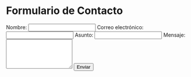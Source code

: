 <!DOCTYPE html>
<html lang="es">
<head>
    <meta charset="UTF-8">
    <meta name="viewport" content="width=device-width, initial-scale=1.0">
    <title>Formulario de Contacto</title>
</head>
<body>
    <h1>Formulario de Contacto</h1>
    <form action="procesar.php" method="post">
        <label for="nombre">Nombre:</label>
        <input type="text" id="nombre" name="nombre" required>
        <label for="correo">Correo electrónico:</label>
        <input type="email" id="correo" name="correo" required>
        <label for="asunto">Asunto:</label>
        <input type="text" id="asunto" name="asunto" required>
        <label for="mensaje">Mensaje:</label>
        <textarea id="mensaje" name="mensaje" rows="5" required></textarea>
        <button type="submit">Enviar</button>
    </form>
</body>
</html>
